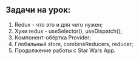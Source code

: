 ## Задачи на урок:

1. Redux - что это и для чего нужен;
2. Хуки redux - useSelector(), useDispatch();
3. Компонент-обёртка Provider;
4. Глобальный store, combineReducers, reducer;
5. Продолжение работы с Star Wars App.